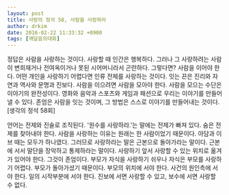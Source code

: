 ```yaml
---
layout: post
title: 사랑의 정석 58, 사람을 사랑하라
author: drkim
date: 2016-02-22 11:33:32 +0900
tags: [깨달음의대화]
---
```

정답은 사람을 사랑하는 것이다. 사랑할 때 인간은 행복하다. 그러나 그 사랑하려는 사람이 변희재거나 전여옥이거나 못된 시어머니라서 곤란하다. 그렇다면? 사람을 이어야 한다. 어떤 개인을 사랑하기 어렵다면 인류 전체를 사랑하는 것이다. 잇는 끈은 진리와 자연과 역사와 문명과 진보다. 사람을 이으려면 사람을 모아야 한다. 사람을 모으는 수단은 이야기의 완전성이다. 영화와 음악과 스포츠와 게임과 패션으로 우리는 이야기를 만들어낼 수 있다. 존엄은 사람을 잇는 것이며, 그 방법은 스스로 이야기를 만들어내는 것이다. [생각의 정석 58회]

  


언어는 전제와 진술로 조직된다. '원수를 사랑하라.'는 말에는 전제가 빠져 있다. 숨은 전제를 찾아내야 한다. 사람을 사랑하는 이유는 원래는 한 사람이었기 때문이다. 아담과 이브 때는 모두가 하나였다. 그러므로 사랑하라는 말은 근본으로 돌아가라는 말이다. 근본에 서서 말단을 장악하고 통제하라는 말이다. 사랑하기 앞서 사랑할 수 있는 위치로 옮겨가 있어야 한다. 그것이 존엄이다. 부모가 자식을 사랑하기 쉬우나 자식은 부모를 사랑하기 어렵다. 부모가 돌아가셨기 때문이다. 부모의 위치에 서야 한다. 사건의 원인측에 서야 한다. 일의 시작부분에 서야 한다. 진보에 서면 사랑할 수 있고, 보수에 서면 사랑할 수 없다.